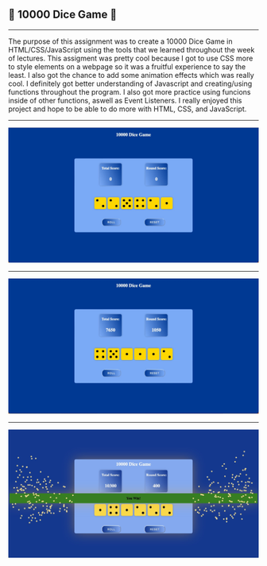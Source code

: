## :game_die: 10000 Dice Game :game_die:
<hr>

The purpose of this assignment was to create a 10000 Dice Game in HTML/CSS/JavaScript using the tools that we learned throughout the week of lectures. This assigment was pretty cool because I got to use CSS more to style elements on a webpage so it was a fruitful experience to say the least. I also got the chance to add some animation effects which was really cool. I definitely got better understanding of Javascript and creating/using functions throughout the program. I also got more practice using funcions inside of other functions, aswell as Event Listeners. I really enjoyed this project and hope to be able to do more with HTML, CSS, and JavaScript.

<hr>

![Start](photo_1.jpeg)
<hr>

![Game](photo_2.jpeg)
<hr>

![GameOver](photo_3.jpeg)
